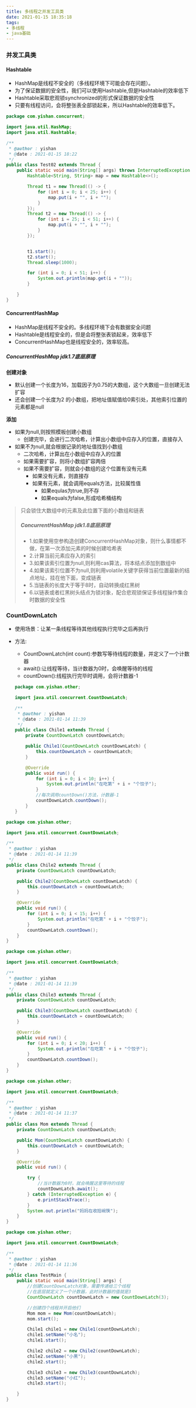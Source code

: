 ```yaml
---
title: 多线程之并发工具类
date: 2021-01-15 18:35:18
tags:
- 多线程
- java基础
---
```

### 并发工具类
<!--more-->

#### Hashtable

- HashMap是线程不安全的（多线程环境下可能会存在问题）。
- 为了保证数据的安全性，我们可以使用Hashtable,但是Hashtable的效率低下
- Hashtable采取悲观锁synchronized的形式保证数据的安全性
- 只要有线程访问，会将整张表全部锁起来，所以Hashtable的效率低下。

```java
package com.yishan.concurrent;

import java.util.HashMap;
import java.util.Hashtable;

/**
 * @author : yishan
 * @date : 2021-01-15 18:22
 */
public class Test02 extends Thread {
    public static void main(String[] args) throws InterruptedException {
        Hashtable<String, String> map = new Hashtable<>();

        Thread t1 = new Thread(() -> {
            for (int i = 0; i < 25; i++) {
                map.put(i + "", i + "");
            }
        });
        Thread t2 = new Thread(() -> {
            for (int i = 25; i < 51; i++) {
                map.put(i + "", i + "");
            }
        });


        t1.start();
        t2.start();
        Thread.sleep(1000);

        for (int i = 0; i < 51; i++) {
            System.out.println(map.get(i + ""));
        }

    }
}
```

#### ConcurrentHashMap

- HashMap是线程不安全的。多线程环境下会有数据安全问题
- Hashtable是线程安全的，但是会将整张表锁起来，效率低下
- ConcurrentHashMap也是线程安全的，效率较高。

##### ConcurrentHashMap jdk1.7底层原理

**创建对象**

- 默认创建一个长度为16，加载因子为0.75的大数组，这个大数组一旦创建无法扩容
- 还会创建一个长度为2 的小数组，把地址值赋值给0索引处，其他索引位置的元素都是null

**添加**

- 如果为null,则按照模板创建小数组
  - 创建完毕，会进行二次哈希，计算出小数组中应存入的位置，直接存入
- 如果不为null,就会根据记录的地址值找到小数组
  - 二次哈希，计算出在小数组中应存入的位置
  - 如果需要扩容，则将小数组扩容两倍
  - 如果不需要扩容，则就会小数组的这个位置有没有元素
    - 如果没有元素，则直接存
    - 如果有元素，就会调用equals方法，比较属性值
      - 如果equlas为true,则不存
      - 如果equals为false,形成哈希桶结构

> 只会锁住大数组中的元素及此位置下面的小数组和链表
>
> ##### ConcurrentHashMap jdk1.8底层原理
>
> - 1.如果使用空参构造创建ConcurrentHashMap对象，则什么事情都不做，在第一次添加元素的时候创建哈希表
> - 2.计算当前元素应存入的索引
> - 3.如果该索引位置为null,则利用cas算法，将本结点添加到数组中
> - 4.如果该索引位置不为null,则利用volatile关键字获得当前位置最新的结点地址，挂在他下面，变成链表
> - 5.当链表的长度大于等于8时，自动转换成红黑树
> - 6.以链表或者红黑树头结点为锁对象，配合悲观锁保证多线程操作集合时数据的安全性

### CountDownLatch

- 使用场景：让某一条线程等待其他线程执行完毕之后再执行

- 方法:

  - CountDownLatch(int count):参数写等待线程的数量，并定义了一个计数器
  - await():让线程等待，当计数器为0时，会唤醒等待的线程
  - countDown():线程执行完毕时调用，会将计数器-1

  ```java
  package com.yishan.other;
  
  import java.util.concurrent.CountDownLatch;
  
  /**
   * @author : yishan
   * @date : 2021-01-14 11:39
   */
  public class Chile1 extends Thread {
      private CountDownLatch countDownLatch;
  
      public Chile1(CountDownLatch countDownLatch) {
          this.countDownLatch = countDownLatch;
      }
  
      @Override
      public void run() {
          for (int i = 0; i < 10; i++) {
              System.out.println("在吃第" + i + "个饺子");
          }
          //每次调用countDown()方法，计数器-1
          countDownLatch.countDown();
      }
  }
  ```

```java
package com.yishan.other;

import java.util.concurrent.CountDownLatch;

/**
 * @author : yishan
 * @date : 2021-01-14 11:39
 */
public class Chile2 extends Thread {
    private CountDownLatch countDownLatch;

    public Chile2(CountDownLatch countDownLatch) {
        this.countDownLatch = countDownLatch;
    }

    @Override
    public void run() {
        for (int i = 0; i < 15; i++) {
            System.out.println("在吃第" + i + "个饺子");
        }
        countDownLatch.countDown();
    }
}
```



```java
package com.yishan.other;

import java.util.concurrent.CountDownLatch;

/**
 * @author : yishan
 * @date : 2021-01-14 11:39
 */
public class Chile3 extends Thread {
    private CountDownLatch countDownLatch;

    public Chile3(CountDownLatch countDownLatch) {
        this.countDownLatch = countDownLatch;
    }

    @Override
    public void run() {
        for (int i = 0; i < 20; i++) {
            System.out.println("在吃第" + i + "个饺子");
        }
        countDownLatch.countDown();
    }
}
```



```java
package com.yishan.other;

import java.util.concurrent.CountDownLatch;

/**
 * @author : yishan
 * @date : 2021-01-14 11:37
 */
public class Mom extends Thread {
    private CountDownLatch countDownLatch;

    public Mom(CountDownLatch countDownLatch) {
        this.countDownLatch = countDownLatch;
    }

    @Override
    public void run() {

        try {
            //当计数器为0时，就会唤醒这里等待的线程
            countDownLatch.await();
        } catch (InterruptedException e) {
            e.printStackTrace();
        }
        System.out.println("妈妈在收拾碗筷");
    }
}
```



```java
package com.yishan.other;

import java.util.concurrent.CountDownLatch;

/**
 * @author : yishan
 * @date : 2021-01-14 11:36
 */
public class TestMain {
    public static void main(String[] args) {
        //创建CountDownLatch对象，需要传递给三个线程
        //在底层就定义了一个计数器，此时计数器的值就是3
        CountDownLatch countDownLatch = new CountDownLatch(3);

        //创建四个线程并开启他们
        Mom mom = new Mom(countDownLatch);
        mom.start();

        Chile1 chile1 = new Chile1(countDownLatch);
        chile1.setName("小名");
        chile1.start();

        Chile2 chile2 = new Chile2(countDownLatch);
        chile2.setName("小黑");
        chile2.start();

        Chile3 chile3 = new Chile3(countDownLatch);
        chile3.setName("小红");
        chile3.start();

    }
}
```



